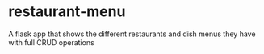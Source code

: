 # restaurant-menu
A flask app that shows the different restaurants and dish menus they have with full CRUD operations
